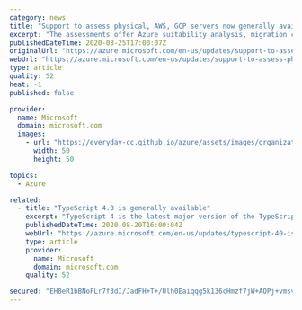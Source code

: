 ```yaml
---
category: news
title: "Support to assess physical, AWS, GCP servers now generally available"
excerpt: "The assessments offer Azure suitability analysis, migration cost planning and performance-based rightsizing."
publishedDateTime: 2020-08-25T17:00:07Z
originalUrl: "https://azure.microsoft.com/en-us/updates/support-to-assess-physical-aws-gcp-servers-now-generally-available/"
webUrl: "https://azure.microsoft.com/en-us/updates/support-to-assess-physical-aws-gcp-servers-now-generally-available/"
type: article
quality: 52
heat: -1
published: false

provider:
  name: Microsoft
  domain: microsoft.com
  images:
    - url: "https://everyday-cc.github.io/azure/assets/images/organizations/microsoft.com-50x50.jpg"
      width: 50
      height: 50

topics:
  - Azure

related:
  - title: "TypeScript 4.0 is generally available"
    excerpt: "TypeScript 4 is the latest major version of the TypeScript programming language."
    publishedDateTime: 2020-08-20T16:00:04Z
    webUrl: "https://azure.microsoft.com/en-us/updates/typescript-40-is-generally-available/"
    type: article
    provider:
      name: Microsoft
      domain: microsoft.com
    quality: 52

secured: "EH8eR1bBNoFLr7f3dI/JadFH+T+/Ulh0Eaiqqg5k136cHmzf7jW+AOPj+vmsvzmFnN8wK8PdeUximQx1h6PlvCKKl0VgUprSimC6o6cwpuZ/hmW3ubMBKIIf/g1e4GF0UVuTtG0tbtS9gvA5tSnse9q9Gs+GFIXDUks9qOGGDe0qKELpq1sa1th02HMmVk1R1rMNcvKzhVqbMvNthrRknLUxV/aam+2R1IIRKEb4lyd7S5mDRYCnyoy9lnXqjBtuozBVNEw6g/Bsg/bhjgZNIslMtmhYlgfnSVj2lN8WoREw3YbMfpqJPaYIcciY9jfHw3e/X74xPgBYm9/KBA2L9Q==;0Pnj8jSBLI+BMepuMWjTLw=="
---
```


